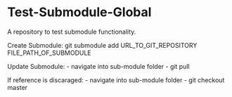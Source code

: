 # Test-Submodule-Global
A repository to test submodule functionality.


Create Submodule:
    git submodule add URL_TO_GIT_REPOSITORY FILE_PATH_OF_SUBMODULE

Update Submodule:
    - navigate into sub-module folder
    - git pull

If reference is discaraged:
    - navigate into sub-module folder
    - git checkout master